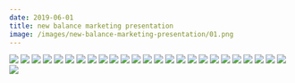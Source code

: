 ```yaml
---
date: 2019-06-01
title: new balance marketing presentation
image: /images/new-balance-marketing-presentation/01.png
---
```


![](/images/new-balance-marketing-presentation/01.png)
![](/images/new-balance-marketing-presentation/02.png)
![](/images/new-balance-marketing-presentation/03.png)
![](/images/new-balance-marketing-presentation/04.png)
![](/images/new-balance-marketing-presentation/05.png)
![](/images/new-balance-marketing-presentation/06.png)
![](/images/new-balance-marketing-presentation/07.png)
![](/images/new-balance-marketing-presentation/08.png)
![](/images/new-balance-marketing-presentation/09.png)
![](/images/new-balance-marketing-presentation/10.png)
![](/images/new-balance-marketing-presentation/11.png)
![](/images/new-balance-marketing-presentation/12.png)
![](/images/new-balance-marketing-presentation/13.png)
![](/images/new-balance-marketing-presentation/14.png)
![](/images/new-balance-marketing-presentation/15.png)
![](/images/new-balance-marketing-presentation/16.png)
![](/images/new-balance-marketing-presentation/17.png)
![](/images/new-balance-marketing-presentation/18.png)
![](/images/new-balance-marketing-presentation/19.png)
![](/images/new-balance-marketing-presentation/20.png)
![](/images/new-balance-marketing-presentation/21.png)
![](/images/new-balance-marketing-presentation/22.png)
![](/images/new-balance-marketing-presentation/23.png)
![](/images/new-balance-marketing-presentation/24.png)
![](/images/new-balance-marketing-presentation/25.png)
![](/images/new-balance-marketing-presentation/26.png)
